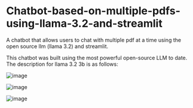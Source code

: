 # Chatbot-based-on-multiple-pdfs-using-llama-3.2-and-streamlit
 A chatbot that allows users to chat with multiple pdf at a time using the open source llm (llama 3.2) and streamlit.

 This chatbot was built using the most powerful open-source LLM to date. The description for llama 3.2 3b is as follows:

 ![image](https://github.com/user-attachments/assets/b74301c0-f37e-40af-b0e0-7c3ebd198c66)

 ![image](https://github.com/user-attachments/assets/ed3a6a90-a289-476f-b8e3-f1854e235c2e)

![image](https://github.com/user-attachments/assets/55c210f2-9359-481b-8776-2670170750c8)

